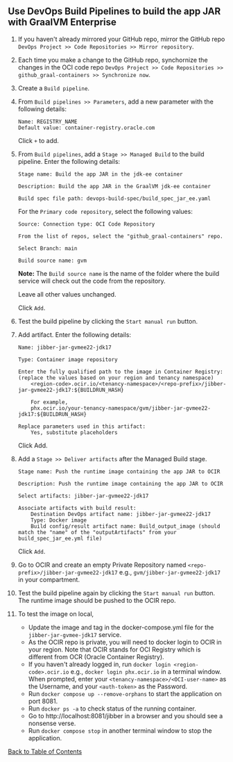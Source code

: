 ## Use DevOps Build Pipelines to build the app JAR with GraalVM Enterprise

1. If you haven't already mirrored your GitHub repo, mirror the GitHub repo `DevOps Project >> Code Repositories >> Mirror repository`.

2. Each time you make a change to the GitHub repo, synchornize the changes in the OCI code repo `DevOps Project >> Code Repositories >> github_graal-containers >> Synchronize now`.

3. Create a `Build pipeline`. 

4. From `Build pipelines >> Parameters`, add a new parameter with the following details:
    ```
    Name: REGISTRY_NAME
    Default value: container-registry.oracle.com
    ```
    Click `+` to add.

5. From `Build pipelines`, add a `Stage >> Managed Build` to the build pipeline. Enter the following details:
    ```
    Stage name: Build the app JAR in the jdk-ee container

    Description: Build the app JAR in the GraalVM jdk-ee container

    Build spec file path: devops-build-spec/build_spec_jar_ee.yaml
    ```
    For the `Primary code repository`, select the following values:
    ```
    Source: Connection type: OCI Code Repository
    
    From the list of repos, select the "github_graal-containers" repo.

    Select Branch: main

    Build source name: gvm
    ```
    **Note:** The `Build source name` is the name of the folder where the build service will check out the code from the repository.

    Leave all other values unchanged.

    Click `Add`.

6. Test the build pipeline by clicking the `Start manual run` button.

7. Add artifact. Enter the following details: 
    ```
    Name: jibber-jar-gvmee22-jdk17

    Type: Container image repository

    Enter the fully qualified path to the image in Container Registry: (replace the values based on your region and tenancy namespace)
        <region-code>.ocir.io/<tenancy-namespace>/<repo-prefix>/jibber-jar-gvmee22-jdk17:${BUILDRUN_HASH}

        For example, 
        phx.ocir.io/your-tenancy-namespace/gvm/jibber-jar-gvmee22-jdk17:${BUILDRUN_HASH}

    Replace parameters used in this artifact:
        Yes, substitute placeholders
    ```
    Click Add.

8. Add a `Stage >> Deliver artifacts` after the Managed Build stage.
    ```
    Stage name: Push the runtime image containing the app JAR to OCIR

    Description: Push the runtime image containing the app JAR to OCIR

    Select artifacts: jibber-jar-gvmee22-jdk17

    Associate artifacts with build result:
        Destination DevOps artifact name: jibber-jar-gvmee22-jdk17
        Type: Docker image
        Build config/result artifact name: Build_output_image (should match the "name" of the "outputArtifacts" from your build_spec_jar_ee.yml file)
    ```
    Click `Add`.

9. Go to OCIR and create an empty Private Repository named `<repo-prefix>/jibber-jar-gvmee22-jdk17` e.g., `gvm/jibber-jar-gvmee22-jdk17` in your compartment.

10. Test the build pipeline again by clicking the `Start manual run` button. The runtime image should be pushed to the OCIR repo. 

11. To test the image on local, 
    - Update the image and tag in the docker-compose.yml file for the `jibber-jar-gvmee-jdk17` service. 
    - As the OCIR repo is private, you will need to docker login to OCIR in your region. Note that OCIR stands for OCI Registry which is different from OCR (Oracle Container Registry).
    - If you haven't already logged in, run `docker login <region-code>.ocir.io` e.g., `docker login phx.ocir.io` in a terminal window. When prompted, enter your `<tenancy-namespace>/<OCI-user-name>` as the Username, and your `<auth-token>` as the Password. 
    - Run `docker compose up --remove-orphans` to start the application on port 8081.
    - Run `docker ps -a` to check status of the running container.
    - Go to http://localhost:8081/jibber in a browser and you should see a nonsense verse.
    - Run `docker compose stop` in another terminal window to stop the application.

[Back to Table of Contents](../README.md#table-of-contents)